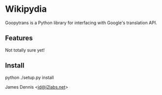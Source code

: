 Wikipydia
=======

Goopytrans is a Python library for interfacing with Google's translation API.

Features
--------

Not totally sure yet!

Install
-------

python ./setup.py install


James Dennis <<jd@j2labs.net>>
